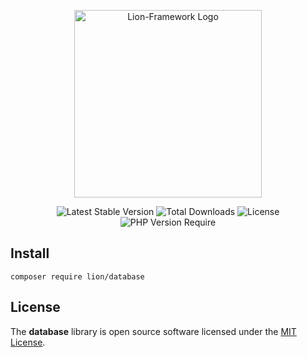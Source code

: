 <p align="center">
  <a href="https://lion-client.vercel.app/" target="_blank">
    <img
         src="https://user-images.githubusercontent.com/56183278/230516080-096130be-e474-4f3a-a78a-44d3973ff715.png"
         width="300"
         alt="Lion-Framework Logo"
    >
  </a>
</p>

<p align="center">
  <img src="http://poser.pugx.org/lion/database/v" alt="Latest Stable Version">
  <img src="http://poser.pugx.org/lion/database/downloads" alt="Total Downloads">
  <img src="http://poser.pugx.org/lion/database/license" alt="License">
  <img src="http://poser.pugx.org/lion/database/require/php" alt="PHP Version Require">
</p>

## Install
```shell
composer require lion/database
```

## License

The <strong>database</strong> library is open source software licensed under the [MIT License](https://github.com/Lion-Packages/database/blob/main/LICENSE).
